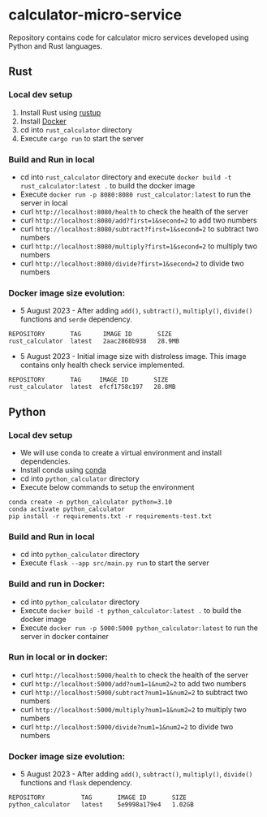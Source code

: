 # calculator-micro-service
Repository contains code for calculator micro services developed using Python and Rust languages.

## Rust
### Local dev setup
1. Install Rust using [rustup](https://rustup.rs/)
2. Install [Docker](https://docs.docker.com/get-docker/)
3. cd into `rust_calculator` directory
4. Execute `cargo run` to start the server

### Build and Run in local
- cd into `rust_calculator` directory and execute `docker build -t rust_calculator:latest .` to build the docker image
- Execute `docker run -p 8080:8080 rust_calculator:latest` to run the server in local
- curl `http://localhost:8080/health` to check the health of the server
- curl `http://localhost:8080/add?first=1&second=2` to add two numbers
- curl `http://localhost:8080/subtract?first=1&second=2` to subtract two numbers
- curl `http://localhost:8080/multiply?first=1&second=2` to multiply two numbers
- curl `http://localhost:8080/divide?first=1&second=2` to divide two numbers

### Docker image size evolution:
- 5 August 2023 - After adding `add()`, `subtract()`, `multiply()`, `divide()` functions and `serde` dependency.
```commandline
REPOSITORY       TAG      IMAGE ID       SIZE
rust_calculator  latest   2aac2868b938   28.9MB
```
- 5 August 2023 - Initial image size with distroless image. This image contains only health check service implemented.
```commandline
REPOSITORY       TAG     IMAGE ID       SIZE
rust_calculator  latest  efcf1758c197   28.8MB
```

## Python
### Local dev setup
- We will use conda to create a virtual environment and install dependencies.
- Install conda using [conda](https://docs.conda.io/projects/conda/en/latest/user-guide/install/)
- cd into `python_calculator` directory
- Execute below commands to setup the environment
```commandline
conda create -n python_calculator python=3.10
conda activate python_calculator
pip install -r requirements.txt -r requirements-test.txt
```
### Build and Run in local
- cd into `python_calculator` directory
- Execute `flask --app src/main.py run` to start the server

### Build and run in Docker:
- cd into `python_calculator` directory
- Execute `docker build -t python_calculator:latest .` to build the docker image
- Execute `docker run -p 5000:5000 python_calculator:latest` to run the server in docker container

### Run in local or in docker:
- curl `http://localhost:5000/health` to check the health of the server
- curl `http://localhost:5000/add?num1=1&num2=2` to add two numbers
- curl `http://localhost:5000/subtract?num1=1&num2=2` to subtract two numbers
- curl `http://localhost:5000/multiply?num1=1&num2=2` to multiply two numbers
- curl `http://localhost:5000/divide?num1=1&num2=2` to divide two numbers

### Docker image size evolution:
- 5 August 2023 - After adding `add()`, `subtract()`, `multiply()`, `divide()` functions and `flask` dependency.
```commandline
REPOSITORY          TAG       IMAGE ID       SIZE
python_calculator   latest    5e9998a179e4   1.02GB
```
